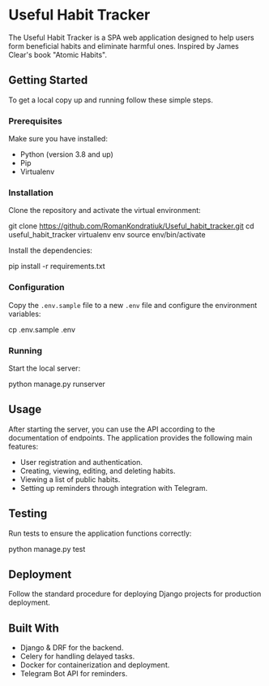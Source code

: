 # Useful Habit Tracker

The Useful Habit Tracker is a SPA web application designed to help users form beneficial habits and eliminate harmful ones. Inspired by James Clear's book "Atomic Habits".

## Getting Started

To get a local copy up and running follow these simple steps.

### Prerequisites

Make sure you have installed:

- Python (version 3.8 and up)
- Pip
- Virtualenv

### Installation

Clone the repository and activate the virtual environment:

git clone https://github.com/RomanKondratiuk/Useful_habit_tracker.git
cd useful_habit_tracker
virtualenv env
source env/bin/activate

Install the dependencies:

pip install -r requirements.txt

### Configuration

Copy the `.env.sample` file to a new `.env` file and configure the environment variables:

cp .env.sample .env

### Running

Start the local server:

python manage.py runserver

## Usage

After starting the server, you can use the API according to the documentation of endpoints. The application provides the following main features:

- User registration and authentication.
- Creating, viewing, editing, and deleting habits.
- Viewing a list of public habits.
- Setting up reminders through integration with Telegram.

## Testing

Run tests to ensure the application functions correctly:

python manage.py test

## Deployment

Follow the standard procedure for deploying Django projects for production deployment.

## Built With

- Django & DRF for the backend.
- Celery for handling delayed tasks.
- Docker for containerization and deployment.
- Telegram Bot API for reminders.
